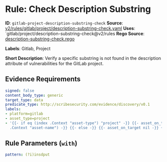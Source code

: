 # Rule: Check Description Substring

**ID**: `gitlab-project-description-substring-check`
**Source**: [v2/rules/gitlab/project/description-substring-check.yaml](https://github.com/scribe-public/sample-policies/v2/rules/gitlab/project/description-substring-check.yaml)
**Uses**: `gitlab/project/description-substring-check@v2/rules
**Rego Source**: [description-substring-check.rego](https://github.com/scribe-public/sample-policies/v2/rules/gitlab/project/description-substring-check.rego)

**Labels**: Gitlab, Project

**Short Description**: Verify a specific substring is not found in the description attribute of vulnerabilities for the GitLab project.

## Evidence Requirements

```yaml
signed: false
content_body_type: generic
target_type: data
predicate_type: http://scribesecurity.com/evidence/discovery/v0.1
labels:
- platform=gitlab
- asset_type=project
- '{{- if eq (index .Context "asset-type") "project" -}} {{- asset_on_target (index
  .Context "asset-name") -}} {{- else -}} {{- asset_on_target nil -}} {{- end -}}'
```
## Rule Parameters (`with`)

```yaml
pattern: (?i)insdput
```
